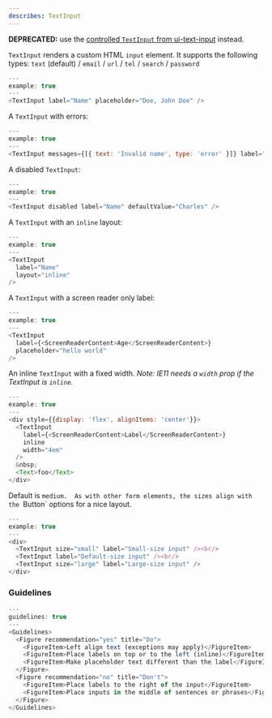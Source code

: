 ```yaml
---
describes: TextInput
---
```

**DEPRECATED:** use the [controlled `TextInput` from ui-text-input](#TextInputControlled) instead.

`TextInput` renders a custom HTML `input` element. It supports the following types: `text` (default) / `email` / `url` / `tel` / `search` / `password`

```js
---
example: true
---
<TextInput label="Name" placeholder="Doe, John Doe" />
```

A `TextInput` with errors:

```js
---
example: true
---
<TextInput messages={[{ text: 'Invalid name', type: 'error' }]} label="Name" />
```

A disabled `TextInput`:

```js
---
example: true
---
<TextInput disabled label="Name" defaultValue="Charles" />
```

A `TextInput` with an `inline` layout:

```js
---
example: true
---
<TextInput
  label="Name"
  layout="inline"
/>
```

A `TextInput` with a screen reader only label:

```js
---
example: true
---
<TextInput
  label={<ScreenReaderContent>Age</ScreenReaderContent>}
  placeholder="hello world"
/>
```

An inline `TextInput` with a fixed width. *Note: IE11 needs a `width` prop if
the TextInput is `inline`.*

```js
---
example: true
---
<div style={{display: 'flex', alignItems: 'center'}}>
  <TextInput
    label={<ScreenReaderContent>Label</ScreenReaderContent>}
    inline
    width="4em"
  />
  &nbsp;
  <Text>foo</Text>
</div>
```

Default is `medium.  As with other form elements, the sizes align with the `Button` options for a nice layout.

```js
---
example: true
---
<div>
  <TextInput size="small" label="Small-size input" /><br/>
  <TextInput label="Default-size input" /><br/>
  <TextInput size="large" label="Large-size input" />
</div>
```
### Guidelines

```js
---
guidelines: true
---
<Guidelines>
  <Figure recommendation="yes" title="Do">
    <FigureItem>Left align text (exceptions may apply)</FigureItem>
    <FigureItem>Place labels on top or to the left (inline)</FigureItem>
    <FigureItem>Make placeholder text different than the label</FigureItem>
  </Figure>
  <Figure recommendation="no" title="Don't">
    <FigureItem>Place labels to the right of the input</FigureItem>
    <FigureItem>Place inputs in the middle of sentences or phrases</FigureItem>
  </Figure>
</Guidelines>
```
